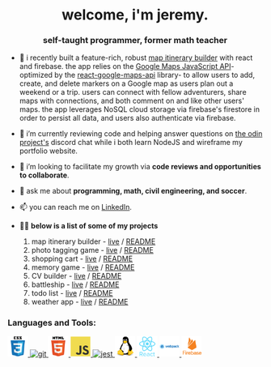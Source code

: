 <h1 align="center">welcome, i'm jeremy.</h1>
<h3 align="center">self-taught programmer, former math teacher</h3>

- 🔭 i recently built a feature-rich, robust [map itinerary builder](https://github.com/jernestmyers/catch-me-at#readme) with react and firebase. the app relies on the [Google Maps JavaScript API](https://developers.google.com/maps/documentation/javascript/overview?hl=en)- optimized by the [react-google-maps-api](https://github.com/JustFly1984/react-google-maps-api) library- to allow users to add, create, and delete markers on a Google map as users plan out a weekend or a trip. users can connect with fellow adventurers, share maps with connections, and both comment on and like other users' maps. the app leverages NoSQL cloud storage via firebase's firestore in order to persist all data, and users also authenticate via firebase.

- 🌱 i’m currently reviewing code and helping answer questions on [the odin project's](http://www.theodinproject.com) discord chat while i both learn NodeJS and wireframe my portfolio website.

- 🤝 i’m looking to facilitate my growth via **code reviews and opportunities to collaborate**.

- 💬 ask me about **programming, math, civil engineering, and soccer**.

- 📫 you can reach me on [LinkedIn](https://www.linkedin.com/in/jernestmyers).

- 👨‍💻 **below is a list of some of my projects**
    1. map itinerary builder -   [live](https://catch-me-at.web.app/) / [README](https://github.com/jernestmyers/catch-me-at#readme)
    2. photo tagging game   -   [live](https://jernestmyers.github.io/photo-tag-game/) / [README](https://github.com/jernestmyers/photo-tag-game#readme)
    3. shopping cart        -   [live](https://jernestmyers.github.io/shopping-cart/) / [README](https://github.com/jernestmyers/shopping-cart#readme)
    4. memory game          -   [live](https://jernestmyers.github.io/memory-game/) / [README](https://github.com/jernestmyers/memory-game#readme)
    5. CV builder           -   [live](https://jernestmyers.github.io/cv-project/) / [README](https://github.com/jernestmyers/cv-project#readme)
    6. battleship           -   [live](https://jernestmyers.github.io/battleship/) / [README](https://github.com/jernestmyers/battleship#readme)
    7. todo list            -   [live](https://jernestmyers.github.io/todo-list/) / [README](https://github.com/jernestmyers/todo-list#readme)
    8. weather app          -   [live](https://jernestmyers.github.io/weather-app/) / [README](https://github.com/jernestmyers/weather-app#readme)

<h3 align="left">Languages and Tools:</h3>
<p align="left"> <a href="https://www.w3schools.com/css/" target="_blank"> <img src="https://raw.githubusercontent.com/devicons/devicon/master/icons/css3/css3-original-wordmark.svg" alt="css3" width="40" height="40"/> </a> <a href="https://git-scm.com/" target="_blank"> <img src="https://www.vectorlogo.zone/logos/git-scm/git-scm-icon.svg" alt="git" width="40" height="40"/> </a> <a href="https://www.w3.org/html/" target="_blank"> <img src="https://raw.githubusercontent.com/devicons/devicon/master/icons/html5/html5-original-wordmark.svg" alt="html5" width="40" height="40"/> </a> <a href="https://developer.mozilla.org/en-US/docs/Web/JavaScript" target="_blank"> <img src="https://raw.githubusercontent.com/devicons/devicon/master/icons/javascript/javascript-original.svg" alt="javascript" width="40" height="40"/> </a> <a href="https://jestjs.io" target="_blank"> <img src="https://www.vectorlogo.zone/logos/jestjsio/jestjsio-icon.svg" alt="jest" width="40" height="40"/> </a> <a href="https://www.linux.org/" target="_blank"> <img src="https://raw.githubusercontent.com/devicons/devicon/master/icons/linux/linux-original.svg" alt="linux" width="40" height="40"/> </a> <a href="https://reactjs.org/" target="_blank"> <img src="https://raw.githubusercontent.com/devicons/devicon/master/icons/react/react-original-wordmark.svg" alt="react" width="40" height="40"/> </a> <a href="https://webpack.js.org" target="_blank"> <img src="https://raw.githubusercontent.com/devicons/devicon/d00d0969292a6569d45b06d3f350f463a0107b0d/icons/webpack/webpack-original-wordmark.svg" alt="webpack" width="40" height="40"/> </a> <a href="https://firebase.google.com/" target="_blank"> <img src="https://raw.githubusercontent.com/devicons/devicon/master/icons/firebase/firebase-plain-wordmark.svg" alt="firebase" width="40" height="40"/> </a> </p>

